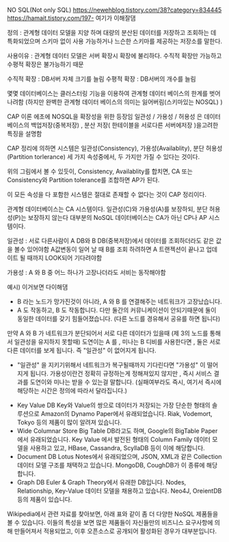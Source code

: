 NO SQL(Not only SQL)
https://newehblog.tistory.com/38?category=834445
https://hamait.tistory.com/197- 여기가 이해잘댐

정의 : 관계형 데이터 모델을 지양 하며 대량의 분산된 데이터를 저장하고 조회하는 데 특화되었으며 스키마 없이 사용 가능하거나 느슨한 스키마를 제공하는 저장소를 말한다.

사용이유 : 관계형 데이터 모델은 서버 확장시 확장에 불리하다. 수직적 확장만 가능하고 수평적 확장은 불가능하기 때문

수직적 확장 : DB서버 자체 크기를 늘림
수평적 확장 : DB서버의 개수를 늘림

몇몇 데이터베이스는 클러스터링 기능을 이용하여 관계형 데이터 베이스의 한계를 벗어나려함
(하지만 완벽한 관계형 데이터 베이스의 의미는 잃어버림(스키마있는 NOSQL) )


CAP 이론
에초에 NOSQL을 확장성을 위한 등장임 
일관성 / 가용성 / 허용성 은 데이터베이스의 백업저장(중복저장) , 분산 저장( 한테이블을 서로다른 서버에저장 )을고려한 특징을 설명함 



CAP 정리에 의하면 시스템은 일관성(Consistency), 가용성(Availablity), 분단 허용성(Partition torlerance) 세 가지 속성중에서, 두 가지만 가질 수 있다는 것이다.

위의 그림에서 볼 수 있듯이, Consistency, Availablity를 합치면, CA 또는 Consistency와 Partition tolerance를 조합하면 AP가 된다.

이 모든 속성을 다 포함한 시스템은 절대로 존재할 수 없다는 것이 CAP 정리이다.


관계형 데이터베이스는 CA 시스템이다. 일관성(C)와 가용성(A)를 보장하되, 분단 허용성(P)는 보장하지 않는다
대부분의 NoSQL 데이터베이스는 CA가 아닌 CP나 AP 시스템이다. 

일관성 : 서로 다른사람이 A DB와 B DB(중복저장)에서 데이터를 조회하더라도 같은 값을 볼수 있어야함
A값변동이 일어 날 때 B를 조회 하려하면 A 트랜젝션이 끝나고 업데이트 될 때까지 LOOK되어 기다려야함

가용성 : A 와 B 중 어느 하나가 고장나더라도 서비는 동작해야함

예시) 이거보면 다이해댐


*  B 라는 노드가 망가진것이 아니라, A 와 B 를 연결해주는 네트워크가 고장났습니다. 
* A 도 작동하고, B 도 작동합니다. 다만 둘간의 커뮤니케이션이 안되기때문에 둘이 동일한 데이터를 갖기 
 힘들어졌습니다. (다른 노드를 경유해서 공유를 하면 됩니다) 

만약 A 와 B 가 네트워크가 분단되어서 서로 다른 데이터가 있을때 (제 3의 노드를 통해서 일관성을 유지하지 못할때)  도연이는 A 를 , 미나는 B 디비를 사용한다면 , 둘은 서로 다른 데이터를 보게 됩니다. 즉 "일관성" 이 없어지게 됩니다. 
* "일관성" 을 지키기위해서 네트워크가 복구될때까지 기다린다면 "가용성" 이 떨어지게 됩니다. 가용성이란건 정확히 규정하는게 정해져있지 않지만 , 즉시 서비스 결과를 도연이와 미나는 받을 수 있는걸 말합니다. (실패여부라도 즉시, 여기서 즉시에 해당하는 시간은 정의에 따라서 달라집니다.)


- Key Value DB
Key와 Value의 쌍으로 데이터가 저장되는 가장 단순한 형태의 솔루션으로 Amazon의 Dynamo Paper에서 유래되었습니다. Riak, Vodemort, Tokyo 등의 제품이 많이 알려져 있습니다.
- Wide Columnar Store
Big Table DB라고도 하며, Google의 BigTable Paper에서 유래되었습니다. Key Value 에서 발전된 형태의 Column Family 데이터 모델을 사용하고 있고, HBase, Cassandra, ScyllaDB 등이 이에 해당합니다.
- Document DB
Lotus Notes에서 유래되었으며, JSON, XML과 같은 Collection 데이터 모델 구조를 채택하고 있습니다. MongoDB, CoughDB가 이 종류에 해당합니다.
- Graph DB
Euler & Graph Theory에서 유래한 DB입니다. Nodes, Relationship, Key-Value 데이터 모델을 채용하고 있습니다. Neo4J, OreientDB 등의 제품이 있습니다.

Wikipedia에서 관련 자료를 찾아보면, 아래 표와 같이 좀 더 다양한 NoSQL 제품들을 볼 수 있습니다. 이들의 특성을 보면 많은 제품들이 자신들만의 비즈니스 요구사항에 의해 만들어져서 적용되었고, 이후 오픈소스로 공개되어 활성화된 경우가 대부분입니다.